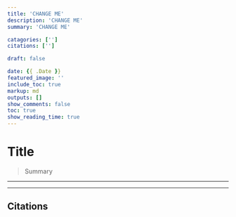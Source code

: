 ```yaml
---
title: 'CHANGE ME'
description: 'CHANGE ME'
summary: 'CHANGE ME'

catagories: ['']
citations: ['']

draft: false

date: {{ .Date }}
featured_image: ''
include_toc: true
markup: md
outputs: []
show_comments: false
toc: true
show_reading_time: true
---
```


# Title

> Summary

---

<!-- mdformat-toc start -->

---

## Citations

